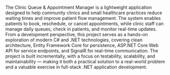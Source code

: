 The Clinic Queue & Appointment Manager is a lightweight application designed to help community clinics and small healthcare practices reduce waiting times and improve patient flow management. The system enables patients to book, reschedule, or cancel appointments, while clinic staff can manage daily queues, check in patients, and monitor real-time updates.
From a development perspective, this project serves as a hands-on exploration of modern C# and .NET technologies, covering clean architecture, Entity Framework Core for persistence, ASP.NET Core Web API for service endpoints, and SignalR for real-time communication. The project is built incrementally, with a focus on testability, scalability, and maintainability — making it both a practical solution to a real-world problem and a valuable exercise in full-stack .NET application development.

